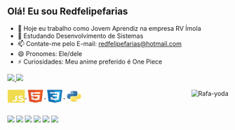 ## Olá! Eu sou Redfelipefarias

- 🔭 Hoje eu trabalho como Jovem Aprendiz na empresa RV Ímola
- 🌱 Estudando Desenvolvimento de Sistemas
- 📫 Contate-me pelo E-mail: redfelipefarias@hotmail.com
- 😄 Pronomes: Ele/dele
- ⚡ Curiosidades: Meu anime preferido é One Piece

 <div>
  <a href="https://github.com/redfelipefarias">
  <img height="180em" src="https://github-readme-stats.vercel.app/api?username=redfelipefarias&show_icons=false&theme=dracula&include_all_commits=true&count_private=true"/>
  <img height="180em" src="https://github-readme-stats.vercel.app/api/top-langs/?username=redfelipefarias&layout=compact&langs_count=16&theme=dracula"/>
</div>

<div style="display: inline_block"><br>
  <img align="center" alt="Rafa-Js" height="30" width="40" src="https://raw.githubusercontent.com/devicons/devicon/master/icons/javascript/javascript-plain.svg">
  <img align="center" alt="Rafa-HTML" height="30" width="40" src="https://raw.githubusercontent.com/devicons/devicon/master/icons/html5/html5-original.svg">
  <img align="center" alt="Rafa-CSS" height="30" width="40" src="https://raw.githubusercontent.com/devicons/devicon/master/icons/css3/css3-original.svg">
  <img align="center" alt="Rafa-Python" height="30" width="40" src="https://raw.githubusercontent.com/devicons/devicon/master/icons/python/python-original.svg">
  <img align="right" alt="Rafa-yoda" src="https://media.discordapp.net/attachments/727314059904548927/1290078270578229338/LUFFYGEAR5.gif?ex=66fb2684&is=66f9d504&hm=c3eea6e1662a40cbf94e2467ed1048cd9d807a8886f87160a214e1aff7a50026&=">
</div>

##

<div>
  <a href="https://www.instagram.com/redfelipefarias?igsh=OHBhbWJ2M3Bla21j" target="_blank"><img src="https://img.shields.io/badge/-Instagram-%23E4405F?style=for-the-badge&logo=instagram&logoColor=white" target="_blank"></a>
  <a href="https://www.tiktok.com/@redfelipefarias" target="_blank"><img src="https://img.shields.io/badge/TikTok-000000?style=for-the-badge&logo=tiktok&logoColor=white" target="_blank"></a>
   <a href="https://www.youtube.com/@redlf2299" target="_blank"><img src="https://img.shields.io/badge/YouTube-FF0000?style=for-the-badge&logo=youtube&logoColor=white" target="_blank"></a>
 <a href="https://discord.gg/jzBX66QkwB" target="_blank"><img src="https://img.shields.io/badge/Discord-7289DA?style=for-the-badge&logo=discord&logoColor=white" target="_blank"></a> 
  <a href = "mailto:redfelipefarias@hotmail.com"><img src="https://img.shields.io/badge/-Gmail-%23333?style=for-the-badge&logo=gmail&logoColor=white" target="_blank"></a>
  <a href="https://www.linkedin.com/in/redfelipefarias/" target="_blank"><img src="https://img.shields.io/badge/-LinkedIn-%230077B5?style=for-the-badge&logo=linkedin&logoColor=white" target="_blank"></a> 
</div>
